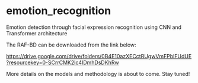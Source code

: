# emotion_recognition
Emotion detection through facial expression recognition using CNN and Transformer architecture

The RAF-BD can be downloaded from the link below:

https://drive.google.com/drive/folders/0B4E10azXECctRUgwVmFPblFUdUE?resourcekey=0-SCrrCMK2lc4IDmhDsDKhRw

More details on the models and methodology is about to come.
Stay tuned!
